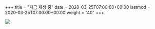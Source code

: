 +++
title = "지금 재생 중"
date = 2020-03-25T07:00:00+00:00
lastmod = 2020-03-25T07:00:00+00:00
weight = "40"
+++

<!--
  Developed by Prashant Shrestha
  + https://prashant.me
-->
<!--
  * Modified by ᜌᜓᜃᜒ (Yuki ・ 雪亮) 🇵🇭
  *   - https://YourOnly.One
  *
  * 2021-01-31:
  *   - Added trackalbum
  *   - Moved emoji outside of js file into HTML area
  * 2021-01-30: Switched to Emoji instead of icon files
  * 2022-05-23:
  *   - Switched to grid layout
  *   - Switched to ::marker
--->
<div class="nowplayingcard">
  <div class="nowplayingcontainer-inner">
    <img id="trackart" src="#">
    <div class="trackInfo">
      <div><a id="tracktitle"></a></div>
      <div><a id="trackalbum"></a></div>
      <div><a id="trackartist"></a></div>
    </div>
  </div>
</div>
